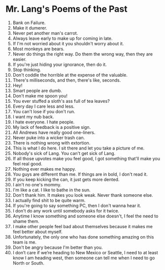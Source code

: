 # Mr. Lang's Poems of the Past

1. Bank on Failure.
1. Make it dumerer.
1. Never pet another man's carrot.
1. Always leave early to make up for coming in late.
1. If I'm not worried about it you shouldn't worry about it.
1. Most monkeys are bears.
1. Never do things the right way. Do them the wrong way, then they are easier.
1. If you're just hiding your ignorance, then do it.
1. Stop thinking.
1. Don't coddle the horrible at the expense of the valuable.
1. There's milliseconds, and then, there's like, seconds.
1. Hey!
1. Smart people are dumb.
1. Don't make me spoon you!
1. You ever stuffed a sloth's ass full of tea leaves?
1. Every day I care less and less.
1. You can't lose if you don't run.
1. I want my nub back.
1. I hate everyone. I hate people.
1. My lack of feedback is a positive sign.
1. All Andrews have really good one-liners.
1. Never puke into a wicker trash can.
1. There is nothing wrong with extortion.
1. This is what I do here. I sit there and let you take a picture of me.
1. Nobody's sick of Lang. You can't get sick of Lang.
1. If all those upvotes make you feel good, I got something that'll make you feel real good.
1. Nothing ever makes me happy.
1. You guys are different than me. If things are in bold, I don't read it.
1. If you keep kicking the can, it just gets more dented.
1. I ain't no one's mommy.
1. I'm like a cat. I like to bathe in the sun.
1. Don't thank him. It makes you look weak. Never thank someone else.
1. I actually find shit to be quite warm.
1. If you're going to say something PC, then I don't wanna hear it.
1. I don't do any work until somebody asks for it twice.
1. Anytime I know something and someone else doesn't, I feel the need to shame them.
1. I make other people feel bad about themselves because it makes me feel better about myself.
1. Unfortunately, the only one who has done something amazing on this team is me.
1. Don't be angry because I'm better than you.
1. I don’t care if we’re heading to New Mexico or Seattle, I need to at least know I am heading west, then someone can tell me when I need to go North or South.
